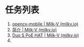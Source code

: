 # 任务列表
1. [opencv-mobile | Milk-V (milkv.io)](https://milkv.io/zh/docs/duo/resources/opencv-mobile)
2. [简介 | Milk-V (milkv.io)](https://milkv.io/zh/docs/duo/resources/spilvgl)
3. [Duo S PoE HAT | Milk-V (milkv.io)](https://milkv.io/zh/docs/duo/io-board/duos-poe-hat)
4. 